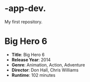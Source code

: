 # -app-dev.
My first repository.
# Big Hero 6

- **Title**: Big Hero 6
- **Release Year**: 2014
- **Genre**: Animation, Action, Adventure
- **Director**: Don Hall, Chris Williams
- **Runtime**: 102 minutes
